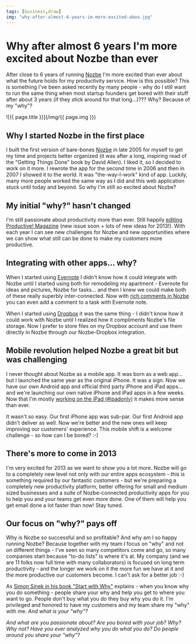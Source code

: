 ```yaml
---
tags: [business,draw]
img: "why-after-almost-6-years-im-more-excited-abou.jpg"
---
```


# Why after almost 6 years I'm more excited about Nozbe than ever


After close to 6 years of running [Nozbe][n] I'm more excited than ever about what the future holds for my productivity service. How is this possible? This is something I've been asked recently by many people - why do I still want to run the same thing when most startup founders get bored with their stuff after about 3 years (if they stick around for that long...)??? Why? Because of my "why"?

<!--More-->

![{{ page.title }}](/img/{{ page.img }})

## Why I started Nozbe in the first place

I built the first version of bare-bones [Nozbe][n] in late 2005 for myself to get my time and projects better organized (it was after a long, inspiring read of the "Getting Things Done" book by David Allen). I liked it, so I decided to work on it more. I rewrote the app for the second time in 2006 and then in 2007 I showed it to the world. It was "the-way-I-work" kind of app. Luckily, many more people worked the same way as I did and this web application stuck until today and beyond. So why I'm still so excited about Nozbe?

## My initial "why?" hasn't changed

I'm still passionate about productivity more than ever. Still happily [editing Productive! Magazine](http://www.productivemagazine.com/) (new issue soon + lots of new ideas for 2013!). With each year I can see new challenges for Nozbe and new opportunities where we can show what still can be done to make my customers more productive.

## Integrating with other apps... why?

When I started using [Evernote](http://www.evernote.com) I didn't know how it could integrate with Nozbe until I started using both for remodeling my apartment - Evernote for ideas and pictures, Nozbe for tasks... and then I knew we could make both of these really superbly inter-connected. Now with [rich comments in Nozbe](http://www.nozbe.com/blog/rich_comments_windows_mac/) you can even add a comment to a task with Evernote note.

When I started using [Dropbox](http://db.tt/kD7Liux/) it was the same thing - I didn't know how it could work with Nozbe until I realized how it compliments Nozbe's file storage. Now I prefer to store files on my Dropbox account and use them directly in Nozbe through our Nozbe-Dropbox integration.

## Mobile revolution helped Nozbe a great bit but was challenging

I never thought about Nozbe as a mobile app. It was born as a web app... but I launched the same year as the original iPhone. It was a sign. Now we have our own Android app and official third party iPhone and iPad apps... and we're launching our own native iPhone and iPad apps in a few weeks. Now that I'm mostly [working on the iPad (#ipadonly)](/ipadonly) it makes more sense than ever.

It wasn't so easy. Our first iPhone app was sub-par. Our first Android app didn't deliver as well. Now we're better and the new ones will keep improving our customers' experience. This mobile shift is a welcome challenge - so how can I be bored? :-)

## There's more to come in 2013

I'm very excited for 2013 as we want to show you a lot more. Nozbe will go to a completely new level not only with our entire apps ecosystem - this is something required by our fantastic customers - but we're preparing a completely new productivity platform, better offering for small and medium sized businesses and a suite of Nozbe-connected productivity apps for you to help you and your teams get even more done. One of them will help you get email done a lot faster than now! Stay tuned.

## Our focus on "why?" pays off

Why is Nozbe so successful and so profitable? And why am I so happy running Nozbe? Because together with my team I focus on "why" and not on different things - I've seen so many competitors come and go, so many companies start because "to-do lists" is where it's at. My company (and we are 11 folks now full time with many collaborators) is focused on long term productivity - and the longer we work on it the more fun we have at it and the more productive our customers become. I can't ask for a better job :-)

As [Simon Sinek in his book "Start with Why"](http://michaelnozbe.com/start-with-why-by-simon-sinek-audio-book-of-t) explains - when you know why you do something - people share your why and help you get to where you want to go. People don't buy what you do they buy why you do it. I'm privileged and honored to have my customers and my team share my "why" with me. _And what is your "why"?_

_And what are you passionate about? Are you bored with your job? Why? Why not? Have you ever analyzed why you do what you do? Do people around you share your "why"?_


[n]: https://michael.gratis/nozbe